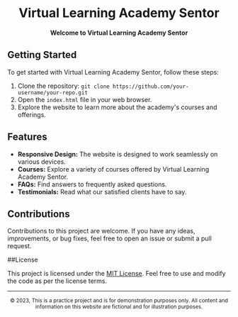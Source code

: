<div align="center">
  <h1>Virtual Learning Academy Sentor</h1>
</div>



<div align="center">
  <strong>Welcome to Virtual Learning Academy Sentor</strong>
</div>

## Getting Started

To get started with Virtual Learning Academy Sentor, follow these steps:

1. Clone the repository: `git clone https://github.com/your-username/your-repo.git`
2. Open the `index.html` file in your web browser.
3. Explore the website to learn more about the academy's courses and offerings.

## Features

- **Responsive Design:** The website is designed to work seamlessly on various devices.
- **Courses:** Explore a variety of courses offered by Virtual Learning Academy Sentor.
- **FAQs:** Find answers to frequently asked questions.
- **Testimonials:** Read what our satisfied clients have to say.

## Contributions

Contributions to this project are welcome. If you have any ideas, improvements, or bug fixes, feel free to open an issue or submit a pull request.

##License

This project is licensed under the [MIT License](https://opensource.org/licenses/MIT). Feel free to use and modify the code as per the license terms.

---

<div align="center">
  <small>&copy; 2023, This is a practice project and is for demonstration purposes only. All content and information on this website are fictional and for illustration purposes.</small>
</div>